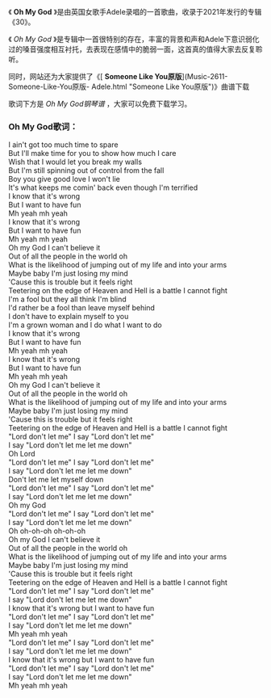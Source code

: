 

《 **Oh My God** 》是由英国女歌手Adele录唱的一首歌曲，收录于2021年发行的专辑《30》。

《 _Oh My God_
》是专辑中一首很特别的存在，丰富的背景和声和Adele下意识弱化过的嗓音强度相互衬托，去表现在感情中的脆弱一面，这首真的值得大家去反复聆听。

同时，网站还为大家提供了《[ **Someone Like You原版**](Music-2611-Someone-Like-You原版-
Adele.html "Someone Like You原版")》曲谱下载

歌词下方是 _Oh My God钢琴谱_ ，大家可以免费下载学习。

### Oh My God歌词：

I ain't got too much time to spare  
But I'll make time for you to show how much I care  
Wish that I would let you break my walls  
But I'm still spinning out of control from the fall  
Boy you give good love I won't lie  
It's what keeps me comin' back even though I'm terrified  
I know that it's wrong  
But I want to have fun  
Mh yeah mh yeah  
I know that it's wrong  
But I want to have fun  
Mh yeah mh yeah  
Oh my God I can't believe it  
Out of all the people in the world oh  
What is the likelihood of jumping out of my life and into your arms  
Maybe baby I'm just losing my mind  
'Cause this is trouble but it feels right  
Teetering on the edge of Heaven and Hell is a battle I cannot fight  
I'm a fool but they all think I'm blind  
I'd rather be a fool than leave myself behind  
I don't have to explain myself to you  
I'm a grown woman and I do what I want to do  
I know that it's wrong  
But I want to have fun  
Mh yeah mh yeah  
I know that it's wrong  
But I want to have fun  
Mh yeah mh yeah  
Oh my God I can't believe it  
Out of all the people in the world oh  
What is the likelihood of jumping out of my life and into your arms  
Maybe baby I'm just losing my mind  
'Cause this is trouble but it feels right  
Teetering on the edge of Heaven and Hell is a battle I cannot fight  
"Lord don't let me" I say "Lord don't let me"  
I say "Lord don't let me let me down"  
Oh Lord  
"Lord don't let me" I say "Lord don't let me"  
I say "Lord don't let me let me down"  
Don't let me let myself down  
"Lord don't let me" I say "Lord don't let me"  
I say "Lord don't let me let me down"  
Oh my God  
"Lord don't let me" I say "Lord don't let me"  
I say "Lord don't let me let me down"  
Oh oh-oh-oh oh-oh-oh  
Oh my God I can't believe it  
Out of all the people in the world oh  
What is the likelihood of jumping out of my life and into your arms  
Maybe baby I'm just losing my mind  
'Cause this is trouble but it feels right  
Teetering on the edge of Heaven and Hell is a battle I cannot fight  
"Lord don't let me" I say "Lord don't let me"  
I say "Lord don't let me let me down"  
I know that it's wrong but I want to have fun  
"Lord don't let me" I say "Lord don't let me"  
I say "Lord don't let me let me down"  
Mh yeah mh yeah  
"Lord don't let me" I say "Lord don't let me"  
I say "Lord don't let me let me down"  
I know that it's wrong but I want to have fun  
"Lord don't let me" I say "Lord don't let me"  
I say "Lord don't let me let me down"  
Mh yeah mh yeah

